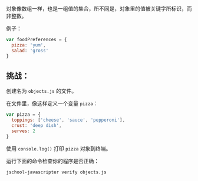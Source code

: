 对象像数组一样，也是一组值的集合，所不同是，对象里的值被关键字所标识，而非整数。

例子：

```js
var foodPreferences = {
  pizza: 'yum',
  salad: 'gross'
}
```

## 挑战：

创建名为 `objects.js` 的文件。

在文件里，像这样定义一个变量 `pizza`：

```js
var pizza = {
  toppings: ['cheese', 'sauce', 'pepperoni'],
  crust: 'deep dish',
  serves: 2
}
```

使用 `console.log()` 打印 `pizza` 对象到终端。

运行下面的命令检查你的程序是否正确：

```bash
jschool-javascripter verify objects.js
```
